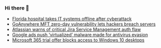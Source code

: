 ### Hi there 👋

<!--START_SECTION:feed-->
* [Florida hospital takes IT systems offline after cyberattack](https://www.bleepingcomputer.com/news/security/florida-hospital-takes-it-systems-offline-after-cyberattack/)
* [GoAnywhere MFT zero-day vulnerability lets hackers breach servers](https://www.bleepingcomputer.com/news/security/goanywhere-mft-zero-day-vulnerability-lets-hackers-breach-servers/)
* [Atlassian warns of critical Jira Service Management auth flaw](https://www.bleepingcomputer.com/news/security/atlassian-warns-of-critical-jira-service-management-auth-flaw/)
* [Google ads push ‘virtualized’ malware made for antivirus evasion](https://www.bleepingcomputer.com/news/security/google-ads-push-virtualized-malware-made-for-antivirus-evasion/)
* [Microsoft 365 trial offer blocks access to Windows 10 desktops](https://www.bleepingcomputer.com/news/microsoft/microsoft-365-trial-offer-blocks-access-to-windows-10-desktops/)
<!--END_SECTION:feed-->

<!--
**frankenk/frankenk** is a ✨ _special_ ✨ repository because its `README.md` (this file) appears on your GitHub profile.

Here are some ideas to get you started:

- 🔭 I’m currently working on ...
- 🌱 I’m currently learning ...
- 👯 I’m looking to collaborate on ...
- 🤔 I’m looking for help with ...
- 💬 Ask me about ...
- 📫 How to reach me: ...
- 😄 Pronouns: ...
- ⚡ Fun fact: ...
-->



